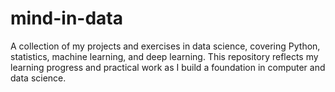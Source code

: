 # mind-in-data
A collection of my projects and exercises in data science, covering Python, statistics, machine learning, and deep learning. This repository reflects my learning progress and practical work as I build a foundation in computer and data science.
